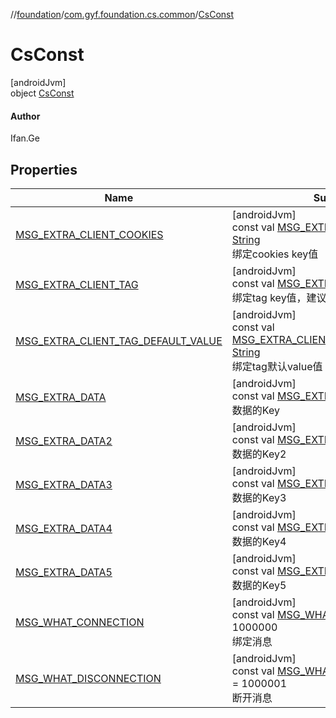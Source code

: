 //[foundation](../../../index.md)/[com.gyf.foundation.cs.common](../index.md)/[CsConst](index.md)

# CsConst

[androidJvm]\
object [CsConst](index.md)

#### Author

Ifan.Ge

## Properties

| Name | Summary |
|---|---|
| [MSG_EXTRA_CLIENT_COOKIES](-m-s-g_-e-x-t-r-a_-c-l-i-e-n-t_-c-o-o-k-i-e-s.md) | [androidJvm]<br>const val [MSG_EXTRA_CLIENT_COOKIES](-m-s-g_-e-x-t-r-a_-c-l-i-e-n-t_-c-o-o-k-i-e-s.md): [String](https://kotlinlang.org/api/core/kotlin-stdlib/kotlin/-string/index.html)<br>绑定cookies key值 |
| [MSG_EXTRA_CLIENT_TAG](-m-s-g_-e-x-t-r-a_-c-l-i-e-n-t_-t-a-g.md) | [androidJvm]<br>const val [MSG_EXTRA_CLIENT_TAG](-m-s-g_-e-x-t-r-a_-c-l-i-e-n-t_-t-a-g.md): [String](https://kotlinlang.org/api/core/kotlin-stdlib/kotlin/-string/index.html)<br>绑定tag key值，建议对应的value值唯一 |
| [MSG_EXTRA_CLIENT_TAG_DEFAULT_VALUE](-m-s-g_-e-x-t-r-a_-c-l-i-e-n-t_-t-a-g_-d-e-f-a-u-l-t_-v-a-l-u-e.md) | [androidJvm]<br>const val [MSG_EXTRA_CLIENT_TAG_DEFAULT_VALUE](-m-s-g_-e-x-t-r-a_-c-l-i-e-n-t_-t-a-g_-d-e-f-a-u-l-t_-v-a-l-u-e.md): [String](https://kotlinlang.org/api/core/kotlin-stdlib/kotlin/-string/index.html)<br>绑定tag默认value值 |
| [MSG_EXTRA_DATA](-m-s-g_-e-x-t-r-a_-d-a-t-a.md) | [androidJvm]<br>const val [MSG_EXTRA_DATA](-m-s-g_-e-x-t-r-a_-d-a-t-a.md): [String](https://kotlinlang.org/api/core/kotlin-stdlib/kotlin/-string/index.html)<br>数据的Key |
| [MSG_EXTRA_DATA2](-m-s-g_-e-x-t-r-a_-d-a-t-a2.md) | [androidJvm]<br>const val [MSG_EXTRA_DATA2](-m-s-g_-e-x-t-r-a_-d-a-t-a2.md): [String](https://kotlinlang.org/api/core/kotlin-stdlib/kotlin/-string/index.html)<br>数据的Key2 |
| [MSG_EXTRA_DATA3](-m-s-g_-e-x-t-r-a_-d-a-t-a3.md) | [androidJvm]<br>const val [MSG_EXTRA_DATA3](-m-s-g_-e-x-t-r-a_-d-a-t-a3.md): [String](https://kotlinlang.org/api/core/kotlin-stdlib/kotlin/-string/index.html)<br>数据的Key3 |
| [MSG_EXTRA_DATA4](-m-s-g_-e-x-t-r-a_-d-a-t-a4.md) | [androidJvm]<br>const val [MSG_EXTRA_DATA4](-m-s-g_-e-x-t-r-a_-d-a-t-a4.md): [String](https://kotlinlang.org/api/core/kotlin-stdlib/kotlin/-string/index.html)<br>数据的Key4 |
| [MSG_EXTRA_DATA5](-m-s-g_-e-x-t-r-a_-d-a-t-a5.md) | [androidJvm]<br>const val [MSG_EXTRA_DATA5](-m-s-g_-e-x-t-r-a_-d-a-t-a5.md): [String](https://kotlinlang.org/api/core/kotlin-stdlib/kotlin/-string/index.html)<br>数据的Key5 |
| [MSG_WHAT_CONNECTION](-m-s-g_-w-h-a-t_-c-o-n-n-e-c-t-i-o-n.md) | [androidJvm]<br>const val [MSG_WHAT_CONNECTION](-m-s-g_-w-h-a-t_-c-o-n-n-e-c-t-i-o-n.md): [Int](https://kotlinlang.org/api/core/kotlin-stdlib/kotlin/-int/index.html) = 1000000<br>绑定消息 |
| [MSG_WHAT_DISCONNECTION](-m-s-g_-w-h-a-t_-d-i-s-c-o-n-n-e-c-t-i-o-n.md) | [androidJvm]<br>const val [MSG_WHAT_DISCONNECTION](-m-s-g_-w-h-a-t_-d-i-s-c-o-n-n-e-c-t-i-o-n.md): [Int](https://kotlinlang.org/api/core/kotlin-stdlib/kotlin/-int/index.html) = 1000001<br>断开消息 |